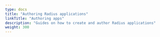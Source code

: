```yaml
---
type: docs
title: "Authoring Radius applications"
linkTitle: "Authoring apps"
description: "Guides on how to create and author Radius applications"
weight: 300
---
```

